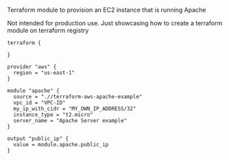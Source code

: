 Terraform module to provision an EC2 instance that is running Apache

Not intended for production use. Just showcasing how to create a terraform module on terraform registry
```hcl
terraform {

}

provider "aws" {
  region = "us-east-1"
}

module "apache" {
  source = ".//terraform-aws-apache-example"
  vpc_id = "VPC-ID"
  my_ip_with_cidr = "MY_OWN_IP_ADDRESS/32"
  instance_type = "t2.micro"
  server_name = "Apache Server example"
}

output "public_ip" {
  value = module.apache.public_ip
}


```